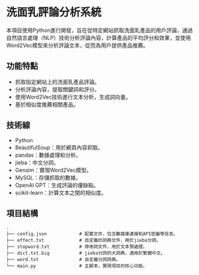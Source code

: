 # 洗面乳評論分析系統
本項目使用Python進行開發，旨在從特定網站抓取洗面乳產品的用戶評論，通過自然語言處理（NLP）技術分析評論內容，計算產品的平均評分和效果，並使用Word2Vec模型來分析評論文本，從而為用戶提供產品推薦。

## 功能特點
- 抓取指定網站上的洗面乳產品評論。
- 分析評論內容，提取關鍵詞和評分。
- 使用Word2Vec技術進行文本分析，生成詞向量。
- 基於相似度推薦相關產品。

## 技術線
- Python
- BeautifulSoup：用於網頁內容抓取。
- pandas：數據處理和分析。
- jieba：中文分詞。
- Gensim：實現Word2Vec模型。
- MySQL：存儲抓取的數據。
- OpenAI GPT：生成評論的優缺點。
- scikit-learn：計算文本之間的相似度。

## 項目結構

```plaintext  
.  
├── config.json            # 配置文件，包含數據庫連接和API密鑰等信息。  
├── effect.txt             # 自定義的詞典文件，用於jieba分詞。  
├── stopword.txt           # 停用詞文件，用於文本預處理。  
├── dict.txt.big           # jieba分詞的大詞典，適用於繁體中文。  
├── word.txt               # 自定義分詞詞典。  
└── main.py                # 主腳本，實現項目的核心功能。



